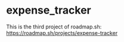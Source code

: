 # expense_tracker
 This is the third project of roadmap.sh: https://roadmap.sh/projects/expense-tracker
